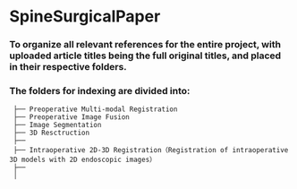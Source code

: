 # SpineSurgicalPaper

### To organize all relevant references for the entire project, with uploaded article titles being the full original titles, and placed in their respective folders.


### The folders for indexing are divided into:
```shell
 ├── Preoperative Multi-modal Registration
 ├── Preoperative Image Fusion 
 ├── Image Segmentation
 ├── 3D Resctruction
 ├── 
 ├── Intraoperative 2D-3D Registration（Registration of intraoperative 3D models with 2D endoscopic images）
 ├──
 │   
```